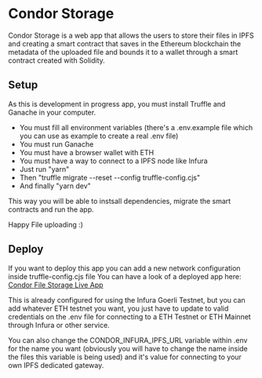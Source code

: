 # Condor Storage

Condor Storage is a web app that allows the users to store their files in IPFS and creating a smart contract that saves in the Ethereum blockchain the metadata of the uploaded file and bounds it to a wallet through a smart contract created with Solidity.

## Setup

As this is development in progress app, you must install Truffle and Ganache in your computer.

- You must fill all environment variables (there's a .env.example file which you can use as example to create a real .env file)
- You must run Ganache
- You must have a browser wallet with ETH
- You must have a way to connect to a IPFS node like Infura
- Just run "yarn" 
- Then "truffle migrate --reset --config truffle-config.cjs"
- And finally "yarn dev"

This way you will be able to instsall dependencies, migrate the smart contracts and run the app.

Happy File uploading :)

## Deploy

If you want to deploy this app you can add a new network configuration inside truffle-config.cjs file
You can have a look of a deployed app here: [Condor File Storage Live App](https://main--tiny-dolphin-5ebbd0.netlify.app)

This is already configured for using the Infura Goerli Testnet, but you can add whatever ETH testnet you want, you just have to update to valid credentials on the .env file for connecting to a ETH Testnet or ETH Mainnet through Infura or other service.

You can also change the CONDOR_INFURA_IPFS_URL variable within .env for the name you want (obviously you will have to change the name inside the files this variable is being used) and it's value for connecting to your own IPFS dedicated gateway.
